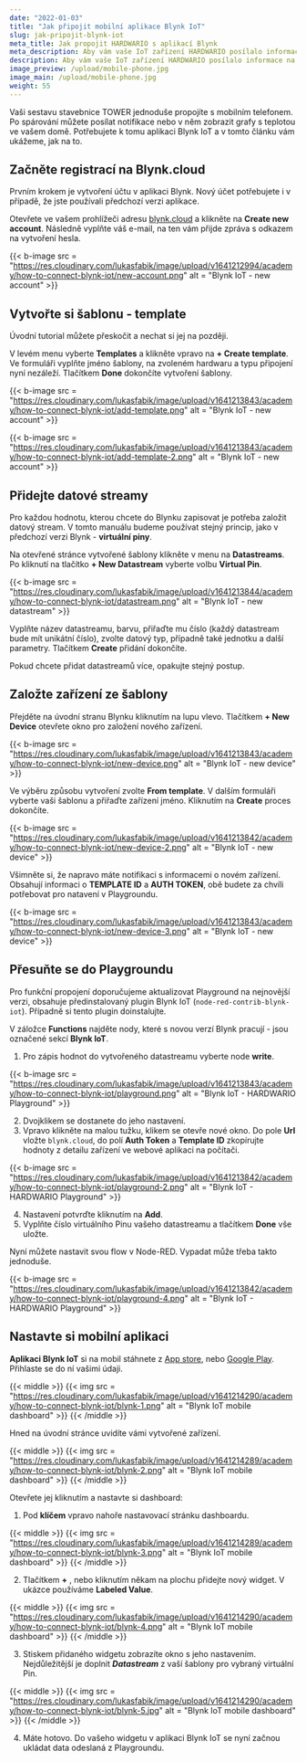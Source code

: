 ```yaml
---
date: "2022-01-03"
title: "Jak připojit mobilní aplikace Blynk IoT"
slug: jak-pripojit-blynk-iot
meta_title: Jak propojit HARDWARIO s aplikací Blynk
meta_description: Aby vám vaše IoT zařízení HARDWARIO posílalo informace na mobil, potřebujete ho spárovat s Blynkem. Koukněte na náš jednoduchý návod.
description: Aby vám vaše IoT zařízení HARDWARIO posílalo informace na mobil, potřebujete ho spárovat s Blynkem. Koukněte na náš jednoduchý návod.
image_preview: /upload/mobile-phone.jpg
image_main: /upload/mobile-phone.jpg
weight: 55
---
```


Vaši sestavu stavebnice TOWER jednoduše propojíte s mobilním telefonem. Po spárování můžete posílat notifikace nebo v něm zobrazit grafy s teplotou ve vašem domě. Potřebujete k tomu aplikaci Blynk IoT a v tomto článku vám ukážeme, jak na to.

## Začněte registrací na Blynk.cloud
Prvním krokem je vytvoření účtu v aplikaci Blynk. Nový účet potřebujete i v případě, že jste používali předchozí verzi aplikace. 

Otevřete ve vašem prohlížeči adresu [blynk.cloud](https://blynk.cloud) a klikněte na **Create new account**. Následně vyplňte váš e-mail, na ten vám přijde zpráva s odkazem na vytvoření hesla. 

{{< b-image src = "https://res.cloudinary.com/lukasfabik/image/upload/v1641212994/academy/how-to-connect-blynk-iot/new-account.png" alt = "Blynk IoT - new account" >}}

## Vytvořte si šablonu - template
Úvodní tutorial můžete přeskočit a nechat si jej na později.

V levém menu vyberte **Templates** a klikněte vpravo na **+ Create template**. Ve formuláři vyplňte jméno šablony, na zvoleném hardwaru a typu připojení nyní nezáleží. Tlačítkem **Done** dokončíte vytvoření šablony.

{{< b-image src = "https://res.cloudinary.com/lukasfabik/image/upload/v1641213843/academy/how-to-connect-blynk-iot/add-template.png" alt = "Blynk IoT - new account" >}}

{{< b-image src = "https://res.cloudinary.com/lukasfabik/image/upload/v1641213843/academy/how-to-connect-blynk-iot/add-template-2.png" alt = "Blynk IoT - new account" >}}


## Přidejte datové streamy
Pro každou hodnotu, kterou chcete do Blynku zapisovat je potřeba založit datový stream. V tomto manuálu budeme používat stejný princip, jako v předchozí verzi Blynk - **virtuální piny**.

Na otevřené stránce vytvořené šablony klikněte v menu na **Datastreams**. Po kliknutí na tlačítko **+ New Datastream** vyberte volbu **Virtual Pin**. 

{{< b-image src = "https://res.cloudinary.com/lukasfabik/image/upload/v1641213844/academy/how-to-connect-blynk-iot/datastream.png" alt = "Blynk IoT - new datastream" >}}

Vyplňte název datastreamu, barvu, přiřaďte mu číslo (každý datastream bude mít unikátní číslo), zvolte datový typ, případně také jednotku a další parametry. Tlačítkem **Create** přidání dokončíte. 

Pokud chcete přidat datastreamů více, opakujte stejný postup.

## Založte zařízení ze šablony
Přejděte na úvodní stranu Blynku kliknutím na lupu vlevo. Tlačítkem **+ New Device** otevřete okno pro založení nového zařízení. 

{{< b-image src = "https://res.cloudinary.com/lukasfabik/image/upload/v1641213843/academy/how-to-connect-blynk-iot/new-device.png" alt = "Blynk IoT - new device" >}}

Ve výběru způsobu vytvoření zvolte **From template**. V dalším formuláři vyberte vaši šablonu a přiřaďte zařízení jméno. Kliknutím na **Create** proces dokončíte.

{{< b-image src = "https://res.cloudinary.com/lukasfabik/image/upload/v1641213842/academy/how-to-connect-blynk-iot/new-device-2.png" alt = "Blynk IoT - new device" >}}

Všimněte si, že napravo máte notifikaci s informacemi o novém zařízení. Obsahují informaci o **TEMPLATE ID** a **AUTH TOKEN**, obě budete za chvíli potřebovat pro natavení v Playgroundu.

{{< b-image src = "https://res.cloudinary.com/lukasfabik/image/upload/v1641213843/academy/how-to-connect-blynk-iot/new-device-3.png" alt = "Blynk IoT - new device" >}}

## Přesuňte se do Playgroundu
Pro funkční propojení doporučujeme aktualizovat Playground na nejnovější verzi, obsahuje předinstalovaný plugin Blynk IoT (`node-red-contrib-blynk-iot`). Případně si tento plugin doinstalujte. 

V záložce **Functions** najděte nody, které s novou verzí Blynk pracují - jsou označené sekcí **Blynk IoT**. 

1. Pro zápis hodnot do vytvořeného datastreamu vyberte node **write**. 

{{< b-image src = "https://res.cloudinary.com/lukasfabik/image/upload/v1641213843/academy/how-to-connect-blynk-iot/playground.png" alt = "Blynk IoT - HARDWARIO Playground" >}}

2. Dvojklikem se dostanete do jeho nastavení. 
3. Vpravo klikněte na malou tužku, klikem se otevře nové okno. Do pole **Url** vložte ``blynk.cloud``, do polí **Auth Token** a **Template ID** zkopírujte hodnoty z detailu zařízení ve webové aplikaci na počítači.

{{< b-image src = "https://res.cloudinary.com/lukasfabik/image/upload/v1641213842/academy/how-to-connect-blynk-iot/playground-2.png" alt = "Blynk IoT - HARDWARIO Playground" >}}

4. Nastavení potvrďte kliknutím na **Add**.  
5. Vyplňte číslo virtuálního Pinu vašeho datastreamu a tlačítkem **Done** vše uložte.

Nyní můžete nastavit svou flow v Node-RED. Vypadat může třeba takto jednoduše.

{{< b-image src = "https://res.cloudinary.com/lukasfabik/image/upload/v1641213842/academy/how-to-connect-blynk-iot/playground-4.png" alt = "Blynk IoT - HARDWARIO Playground" >}}

## Nastavte si mobilní aplikaci

**Aplikaci Blynk IoT** si na mobil stáhnete z [App store](https://apps.apple.com/us/app/blynk-iot/id1559317868), nebo [Google Play](https://play.google.com/store/apps/details?id=cloud.blynk). Přihlaste se do ní vašimi údaji. 

{{< middle >}}
{{< img src = "https://res.cloudinary.com/lukasfabik/image/upload/v1641214290/academy/how-to-connect-blynk-iot/blynk-1.png" alt = "Blynk IoT mobile dashboard" >}}
{{< /middle >}}

Hned na úvodní stránce uvidíte vámi vytvořené zařízení. 

{{< middle >}}
{{< img src = "https://res.cloudinary.com/lukasfabik/image/upload/v1641214289/academy/how-to-connect-blynk-iot/blynk-2.png" alt = "Blynk IoT mobile dashboard" >}}
{{< /middle >}}

Otevřete jej kliknutím a nastavte si dashboard:

1. Pod **klíčem** vpravo nahoře nastavovací stránku dashboardu.

{{< middle >}}
{{< img src = "https://res.cloudinary.com/lukasfabik/image/upload/v1641214289/academy/how-to-connect-blynk-iot/blynk-3.png" alt = "Blynk IoT mobile dashboard" >}}
{{< /middle >}}

2. Tlačítkem **+** , nebo kliknutím někam na plochu přidejte nový widget. V ukázce používáme **Labeled Value**.

{{< middle >}}
{{< img src = "https://res.cloudinary.com/lukasfabik/image/upload/v1641214290/academy/how-to-connect-blynk-iot/blynk-4.png" alt = "Blynk IoT mobile dashboard" >}}
{{< /middle >}}

3. Stiskem přidaného widgetu zobrazíte okno s jeho nastavením. Nejdůležitější je doplnit ***Datastream*** z vaší šablony pro vybraný virtuální Pin. 

{{< middle >}}
{{< img src = "https://res.cloudinary.com/lukasfabik/image/upload/v1641214290/academy/how-to-connect-blynk-iot/blynk-5.jpg" alt = "Blynk IoT mobile dashboard" >}}
{{< /middle >}}

4. Máte hotovo. Do vašeho widgetu v aplikaci Blynk IoT se nyní začnou ukládat data odeslaná z Playgroundu.
